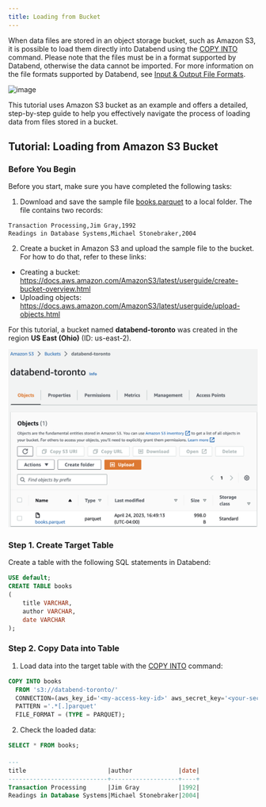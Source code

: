```yaml
---
title: Loading from Bucket
---
```


When data files are stored in an object storage bucket, such as Amazon S3, it is possible to load them directly into Databend using the [COPY INTO](/14-sql-commands/10-dml/dml-copy-into-table.md) command. Please note that the files must be in a format supported by Databend, otherwise the data cannot be imported. For more information on the file formats supported by Databend, see [Input & Output File Formats](/13-sql-reference/50-file-format-options.md).

![image](/img/load/load-data-from-s3.jpeg)

This tutorial uses Amazon S3 bucket as an example and offers a detailed, step-by-step guide to help you effectively navigate the process of loading data from files stored in a bucket.

## Tutorial: Loading from Amazon S3 Bucket

### Before You Begin

Before you start, make sure you have completed the following tasks:

1. Download and save the sample file [books.parquet](https://datafuse-1253727613.cos.ap-hongkong.myqcloud.com/data/books.parquet) to a local folder. The file contains two records:

```text title='books.parquet'
Transaction Processing,Jim Gray,1992
Readings in Database Systems,Michael Stonebraker,2004
```

2. Create a bucket in Amazon S3 and upload the sample file to the bucket. For how to do that, refer to these links:
  - Creating a bucket: https://docs.aws.amazon.com/AmazonS3/latest/userguide/create-bucket-overview.html
  - Uploading objects: https://docs.aws.amazon.com/AmazonS3/latest/userguide/upload-objects.html

  For this tutorial, a bucket named **databend-toronto** was created in the region **US East (Ohio)** (ID: us-east-2).

  ![Alt text](../../../public/img/load/toronto-bucket.png)

### Step 1. Create Target Table

Create a table with the following SQL statements in Databend:

```sql
USE default;
CREATE TABLE books
(
    title VARCHAR,
    author VARCHAR,
    date VARCHAR
);
```

### Step 2. Copy Data into Table

1. Load data into the target table with the [COPY INTO](/14-sql-commands/10-dml/dml-copy-into-table.md) command:

```sql
COPY INTO books
  FROM 's3://databend-toronto/'
  CONNECTION=(aws_key_id='<my-access-key-id>' aws_secret_key='<your-secret-access-key>' REGION = 'us-east-2')
  PATTERN ='.*[.]parquet'
  FILE_FORMAT = (TYPE = PARQUET);
```

2. Check the loaded data:

```sql
SELECT * FROM books;

---
title                       |author             |date|
----------------------------+-------------------+----+
Transaction Processing      |Jim Gray           |1992|
Readings in Database Systems|Michael Stonebraker|2004|
```